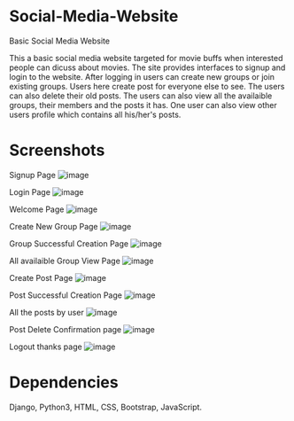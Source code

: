 # Social-Media-Website
Basic Social Media Website

This a basic social media website targeted for movie buffs when interested people can dicuss about movies.
The site provides interfaces to signup and login to the website. After logging in users can create new groups or join existing groups. Users here create post for everyone else to see. The users can also delete their old posts. The users can also view all the availaible groups, their members and the posts it has. One user can also view other users profile which contains all his/her's posts.

# Screenshots

Signup Page
![image](https://user-images.githubusercontent.com/16362957/54088910-f6fe8780-4388-11e9-9b06-90cde4ca777e.png)

Login Page
![image](https://user-images.githubusercontent.com/16362957/54088922-0e3d7500-4389-11e9-9f09-ed638630cc80.png)

Welcome Page
![image](https://user-images.githubusercontent.com/16362957/54088925-201f1800-4389-11e9-99f0-91dd33ef0b9c.png)

Create New Group Page
![image](https://user-images.githubusercontent.com/16362957/54088936-3dec7d00-4389-11e9-96e3-c85e77d354ca.png)

Group Successful Creation Page
![image](https://user-images.githubusercontent.com/16362957/54088954-5d83a580-4389-11e9-84dd-966e2b4430ec.png)

All availaible Group View Page
![image](https://user-images.githubusercontent.com/16362957/54088964-7db36480-4389-11e9-9246-6f71c850250e.png)

Create Post Page
![image](https://user-images.githubusercontent.com/16362957/54088989-e0a4fb80-4389-11e9-9350-766720ff3919.png)

Post Successful Creation Page
![image](https://user-images.githubusercontent.com/16362957/54089000-f9151600-4389-11e9-8f0f-39e2e0b183fc.png)

All the posts by user
![image](https://user-images.githubusercontent.com/16362957/54089005-134ef400-438a-11e9-8b92-bf37f8975ba0.png)

Post Delete Confirmation page
![image](https://user-images.githubusercontent.com/16362957/54089007-219d1000-438a-11e9-9a2d-6cb84099f7da.png)

Logout thanks page
![image](https://user-images.githubusercontent.com/16362957/54089014-37aad080-438a-11e9-9264-e83c672bc153.png)

# Dependencies
Django,
Python3,
HTML,
CSS,
Bootstrap,
JavaScript.
